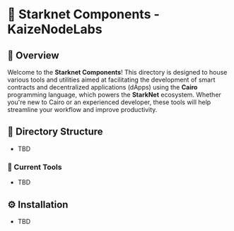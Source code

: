 # 🚀 Starknet Components - KaizeNodeLabs

## 📝 Overview
Welcome to the **Starknet Components**! This directory is designed to house various tools and utilities aimed at facilitating the development of smart contracts and decentralized applications (dApps) using the **Cairo** programming language, which powers the **StarkNet** ecosystem. Whether you're new to Cairo or an experienced developer, these tools will help streamline your workflow and improve productivity.


## 📂 Directory Structure
- TBD

### 📁 Current Tools
- TBD

## ⚙️ Installation
- TBD